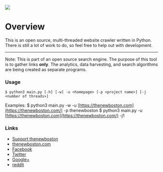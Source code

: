 ![](http://i.imgur.com/wYi2CkD.png)


# Overview

This is an open source, multi-threaded website crawler written in Python. There is still a lot of work to do, so feel free to help out with development.

***

Note: This is part of an open source search engine. The purpose of this tool is to gather links **only**. The analytics, data harvesting, and search algorithms are being created as separate programs. 

### Usage
	$ python3 main.py [-h] [-w] -u <homepage> [-p <project name>] [-j <number of threads>]

Examples:
	$ python3 main.py -w -u [https://thenewboston.com](https://thenewboston.com/) -p thenewboston
	$ python3 main.py -u [https://thenewboston.com](https://thenewboston.com/) -j1


### Links

- [Support thenewboston](https://www.patreon.com/thenewboston)
- [thenewboston.com](https://thenewboston.com/)
- [Facebook](https://www.facebook.com/TheNewBoston-464114846956315/)
- [Twitter](https://twitter.com/bucky_roberts)
- [Google+](https://plus.google.com/+BuckyRoberts)
- [reddit](https://www.reddit.com/r/thenewboston/)
